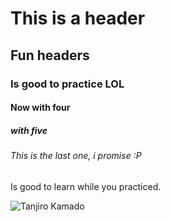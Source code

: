 # This is a header
## Fun headers
### Is good to practice LOL
#### Now with four
##### with five #
###### This is the last one, i promise :P

Is good to learn while you practiced.


![Tanjiro Kamado]([https://octodex.github.com/images/yaktocat.png](https://static.wikia.nocookie.net/kimetsu-no-yaiba/images/d/dd/Tanjiro_Kamado_Full_Body_%28Anime%29.png/revision/latest?cb=20241010231004))
